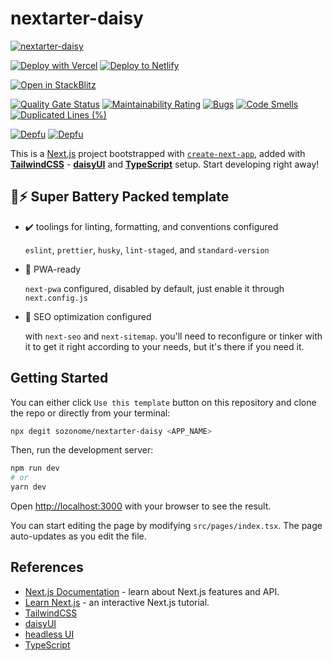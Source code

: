 # nextarter-daisy

[![nextarter-daisy](https://socialify.git.ci/sozonome/nextarter-daisy/image?description=1&language=1&owner=1&stargazers=1&theme=Dark)](https://github.com/sozonome/nextarter-daisy)

[![Deploy with Vercel](https://vercel.com/button)](https://vercel.com/import/git?s=https://github.com/sozonome/nextarter-daisy) [![Deploy to Netlify](https://www.netlify.com/img/deploy/button.svg)](https://app.netlify.com/start/deploy?repository=https://github.com/sozonome/nextarter-daisy)

[![Open in StackBlitz](https://developer.stackblitz.com/img/open_in_stackblitz.svg)](https://stackblitz.com/github/sozonome/nextarter-daisy)

[![Quality Gate Status](https://sonarcloud.io/api/project_badges/measure?project=sozonome_nextarter-daisy&metric=alert_status)](https://sonarcloud.io/dashboard?id=sozonome_nextarter-daisy) [![Maintainability Rating](https://sonarcloud.io/api/project_badges/measure?project=sozonome_nextarter-daisy&metric=sqale_rating)](https://sonarcloud.io/dashboard?id=sozonome_nextarter-daisy) [![Bugs](https://sonarcloud.io/api/project_badges/measure?project=sozonome_nextarter-daisy&metric=bugs)](https://sonarcloud.io/dashboard?id=sozonome_nextarter-daisy) [![Code Smells](https://sonarcloud.io/api/project_badges/measure?project=sozonome_nextarter-daisy&metric=code_smells)](https://sonarcloud.io/dashboard?id=sozonome_nextarter-daisy) [![Duplicated Lines (%)](https://sonarcloud.io/api/project_badges/measure?project=sozonome_nextarter-daisy&metric=duplicated_lines_density)](https://sonarcloud.io/dashboard?id=sozonome_nextarter-daisy)

[![Depfu](https://badges.depfu.com/badges/9a11af542088ae56d7e4be5e95ffdc47/overview.svg)](https://depfu.com/github/sozonome/nextarter-daisy?project_id=32237) [![Depfu](https://badges.depfu.com/badges/9a11af542088ae56d7e4be5e95ffdc47/count.svg)](https://depfu.com/github/sozonome/nextarter-daisy?project_id=32237)

This is a [Next.js](https://nextjs.org/) project bootstrapped with [`create-next-app`](https://github.com/vercel/next.js/tree/canary/packages/create-next-app), added with [**TailwindCSS**](https://tailwindcss.com) - [**daisyUI**](https://daisyui.com) and [**TypeScript**](https://www.typescriptlang.org) setup.
Start developing right away!

## 🔋⚡ Super Battery Packed template

- ✔️ toolings for linting, formatting, and conventions configured

  `eslint`, `prettier`, `husky`, `lint-staged`, and `standard-version`

- 📱 PWA-ready

  `next-pwa` configured, disabled by default, just enable it through `next.config.js`

- 🔎 SEO optimization configured

  with `next-seo` and `next-sitemap`. you'll need to reconfigure or tinker with it to get it right according to your needs, but it's there if you need it.

## Getting Started

You can either click `Use this template` button on this repository and clone the repo or directly from your terminal:

```bash
npx degit sozonome/nextarter-daisy <APP_NAME>
```

Then, run the development server:

```bash
npm run dev
# or
yarn dev
```

Open [http://localhost:3000](http://localhost:3000) with your browser to see the result.

You can start editing the page by modifying `src/pages/index.tsx`. The page auto-updates as you edit the file.

## References

- [Next.js Documentation](https://nextjs.org/docs) - learn about Next.js features and API.
- [Learn Next.js](https://nextjs.org/learn) - an interactive Next.js tutorial.
- [TailwindCSS](https://tailwindcss.com)
- [daisyUI](https://daisyui.com)
- [headless UI](https://headlessui.dev/)
- [TypeScript](https://www.typescriptlang.org)
